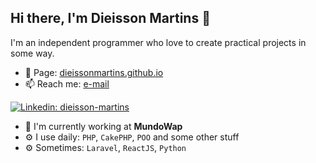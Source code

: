 ## Hi there, I'm Dieisson Martins 🎉


I'm an independent programmer who love to create practical projects in some way.

- 🔗 Page: [dieissonmartins.github.io](https://dieissonmartins.github.io/)
- 📫 Reach me: [e-mail](mailto:dieisson.martins.santos@gmail.com)

[![Linkedin: dieisson-martins](https://img.shields.io/badge/-Dieisson%20Martins-blue?style=flat-square&logo=Linkedin&logoColor=white&link=https://www.linkedin.com/in/dieisson-martins/)](https://www.linkedin.com/in/dieisson-martins/)

<!--![Profile Views](https://komarev.com/ghpvc/?username=dieissonmartins&color=blue)-->


- 🏢 I'm currently working at **MundoWap**
- ⚙️ I use daily: `PHP`, `CakePHP`, `POO` and some other stuff
- ⚙️ Sometimes: `Laravel`, `ReactJS`, `Python`

<!-- 💵 Side Projects: [title](link), [title](link), -->
